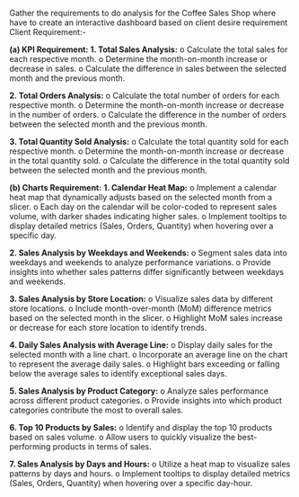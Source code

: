 Gather the requirements to do analysis for the Coffee Sales Shop where have to create an interactive dashboard based on client desire requirement
Client Requirement:- 

**(a) KPI Requirement:**
**1. Total Sales Analysis:**
o Calculate the total sales for each respective month.
o Determine the month-on-month increase or decrease in sales.
o Calculate the difference in sales between the selected month and the previous month.

**2. Total Orders Analysis:**
o Calculate the total number of orders for each respective month.
o Determine the month-on-month increase or decrease in the number of orders.
o Calculate the difference in the number of orders between the selected month and the previous month.

**3. Total Quantity Sold Analysis:**
o Calculate the total quantity sold for each respective month.
o Determine the month-on-month increase or decrease in the total quantity sold.
o Calculate the difference in the total quantity sold between the selected month and the previous month.

**(b) Charts Requirement:**
**1. Calendar Heat Map:**
o Implement a calendar heat map that dynamically adjusts based on the selected month from a slicer.
o Each day on the calendar will be color-coded to represent sales volume, with darker shades indicating higher sales.
o Implement tooltips to display detailed metrics (Sales, Orders, Quantity) when hovering over a specific day.

**2. Sales Analysis by Weekdays and Weekends:**
o Segment sales data into weekdays and weekends to analyze performance variations.
o Provide insights into whether sales patterns differ significantly between weekdays and weekends.

**3. Sales Analysis by Store Location:**
o Visualize sales data by different store locations.
o Include month-over-month (MoM) difference metrics based on the selected month in the slicer.
o Highlight MoM sales increase or decrease for each store location to identify trends.

**4. Daily Sales Analysis with Average Line:**
o Display daily sales for the selected month with a line chart.
o Incorporate an average line on the chart to represent the average daily sales.
o Highlight bars exceeding or falling below the average sales to identify exceptional sales days.

**5. Sales Analysis by Product Category:**
o Analyze sales performance across different product categories.
o Provide insights into which product categories contribute the most to overall sales.

**6. Top 10 Products by Sales:**
o Identify and display the top 10 products based on sales volume.
o Allow users to quickly visualize the best-performing products in terms of sales.

**7. Sales Analysis by Days and Hours:**
o Utilize a heat map to visualize sales patterns by days and hours.
o Implement tooltips to display detailed metrics (Sales, Orders, Quantity) when hovering over a specific day-hour.

